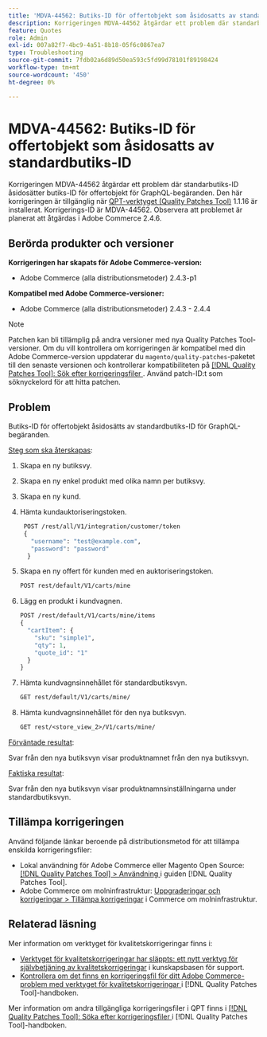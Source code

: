 ```yaml
---
title: 'MDVA-44562: Butiks-ID för offertobjekt som åsidosatts av standardbutiks-ID'
description: Korrigeringen MDVA-44562 åtgärdar ett problem där standarbutiks-ID åsidosätter butiks-ID för offertobjekt för GraphQL-begäranden. Den här korrigeringen är tillgänglig när [QPT-verktyget (Quality Patches Tool)](https://experienceleague.adobe.com/en/docs/commerce-operations/tools/quality-patches-tool/quality-patches-tool-to-self-serve-quality-patches) 1.1.16 är installerat. Korrigerings-ID är MDVA-44562. Observera att problemet är planerat att åtgärdas i Adobe Commerce 2.4.6.
feature: Quotes
role: Admin
exl-id: 007a82f7-4bc9-4a51-8b18-05f6c0867ea7
type: Troubleshooting
source-git-commit: 7fdb02a6d89d50ea593c5fd99d78101f89198424
workflow-type: tm+mt
source-wordcount: '450'
ht-degree: 0%

---
```


# MDVA-44562: Butiks-ID för offertobjekt som åsidosatts av standardbutiks-ID

Korrigeringen MDVA-44562 åtgärdar ett problem där standarbutiks-ID åsidosätter butiks-ID för offertobjekt för GraphQL-begäranden. Den här korrigeringen är tillgänglig när [QPT-verktyget (Quality Patches Tool)](https://experienceleague.adobe.com/en/docs/commerce-operations/tools/quality-patches-tool/quality-patches-tool-to-self-serve-quality-patches) 1.1.16 är installerat. Korrigerings-ID är MDVA-44562. Observera att problemet är planerat att åtgärdas i Adobe Commerce 2.4.6.

## Berörda produkter och versioner

**Korrigeringen har skapats för Adobe Commerce-version:**

* Adobe Commerce (alla distributionsmetoder) 2.4.3-p1

**Kompatibel med Adobe Commerce-versioner:**

* Adobe Commerce (alla distributionsmetoder) 2.4.3 - 2.4.4

>[!NOTE]
>
>Patchen kan bli tillämplig på andra versioner med nya Quality Patches Tool-versioner. Om du vill kontrollera om korrigeringen är kompatibel med din Adobe Commerce-version uppdaterar du `magento/quality-patches`-paketet till den senaste versionen och kontrollerar kompatibiliteten på [[!DNL Quality Patches Tool]: Sök efter korrigeringsfiler ](https://experienceleague.adobe.com/en/docs/commerce-operations/tools/quality-patches-tool/quality-patches-tool-to-self-serve-quality-patches). Använd patch-ID:t som söknyckelord för att hitta patchen.

## Problem

Butiks-ID för offertobjekt åsidosätts av standardbutiks-ID för GraphQL-begäranden.

<u>Steg som ska återskapas</u>:

1. Skapa en ny butiksvy.
1. Skapa en ny enkel produkt med olika namn per butiksvy.
1. Skapa en ny kund.
1. Hämta kundauktoriseringstoken.

   ```GraphQL
    POST /rest/all/V1/integration/customer/token
    {
      "username": "test@example.com",
      "password": "password"
     }
   ```

1. Skapa en ny offert för kunden med en auktoriseringstoken.

   ```GraphQL
   POST rest/default/V1/carts/mine
   ```

1. Lägg en produkt i kundvagnen.

   ```GraphQL
   POST /rest/default/V1/carts/mine/items
   {
     "cartItem": {
       "sku": "simple1",
       "qty": 1,
       "quote_id": "1"
     }
   }
   ```

1. Hämta kundvagnsinnehållet för standardbutiksvyn.

   ```GraphQL
   GET rest/default/V1/carts/mine/
   ```

1. Hämta kundvagnsinnehållet för den nya butiksvyn.

   ```GraphQL
   GET rest/<store_view_2>/V1/carts/mine/
   ```

<u>Förväntade resultat</u>:

Svar från den nya butiksvyn visar produktnamnet från den nya butiksvyn.

<u>Faktiska resultat</u>:

Svar från den nya butiksvyn visar produktnamnsinställningarna under standardbutiksvyn.

## Tillämpa korrigeringen

Använd följande länkar beroende på distributionsmetod för att tillämpa enskilda korrigeringsfiler:

* Lokal användning för Adobe Commerce eller Magento Open Source: [[!DNL Quality Patches Tool] > Användning ](/help/tools/quality-patches-tool/usage.md) i guiden [!DNL Quality Patches Tool].
* Adobe Commerce om molninfrastruktur: [Uppgraderingar och korrigeringar > Tillämpa korrigeringar](https://experienceleague.adobe.com/docs/commerce-cloud-service/user-guide/develop/upgrade/apply-patches.html) i Commerce om molninfrastruktur.

## Relaterad läsning

Mer information om verktyget för kvalitetskorrigeringar finns i:

* [Verktyget för kvalitetskorrigeringar har släppts: ett nytt verktyg för självbetjäning av kvalitetskorrigeringar](https://experienceleague.adobe.com/en/docs/commerce-operations/tools/quality-patches-tool/quality-patches-tool-to-self-serve-quality-patches) i kunskapsbasen för support.
* [Kontrollera om det finns en korrigeringsfil för ditt Adobe Commerce-problem med verktyget för kvalitetskorrigeringar ](/help/tools/quality-patches-tool/patches-available-in-qpt/check-patch-for-magento-issue-with-magento-quality-patches.md) i [!DNL Quality Patches Tool]-handboken.

Mer information om andra tillgängliga korrigeringsfiler i QPT finns i [[!DNL Quality Patches Tool]: Söka efter korrigeringsfiler ](https://experienceleague.adobe.com/tools/commerce-quality-patches/index.html) i [!DNL Quality Patches Tool]-handboken.
